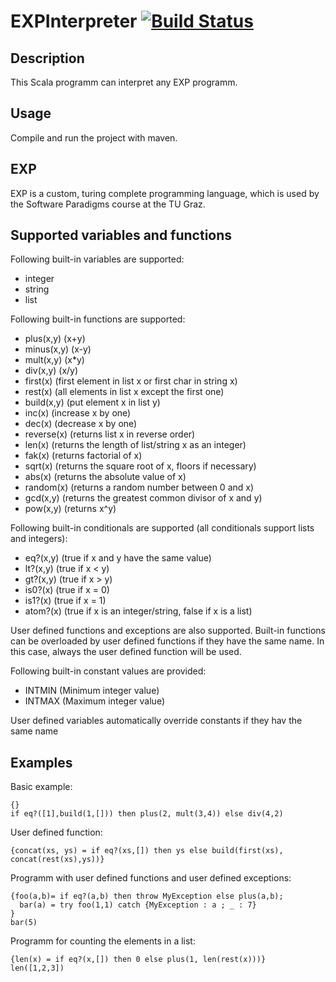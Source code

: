 # EXPInterpreter [![Build Status](https://travis-ci.org/SoftwareParadigms15/EXPInterpreter.svg?branch=master)](https://travis-ci.org/SoftwareParadigms15/EXPInterpreter)

## Description
This Scala programm can interpret any EXP programm.

## Usage
Compile and run the project with maven.

## EXP
EXP is a custom, turing complete programming language, which is used by the Software Paradigms course at the TU Graz. 
## Supported variables and functions
Following built-in variables are supported:
 - integer
 - string
 - list
 
Following built-in functions are supported:
 - plus(x,y)      (x+y)
 - minus(x,y)     (x-y)
 - mult(x,y)      (x*y)
 - div(x,y)       (x/y)
 - first(x)       (first element in list x or first char in string x)
 - rest(x)        (all elements in list x except the first one)
 - build(x,y)     (put element x in list y)
 - inc(x)         (increase x by one)
 - dec(x)         (decrease x by one)
 - reverse(x)     (returns list x in reverse order)
 - len(x)         (returns the length of list/string x as an integer)
 - fak(x)         (returns factorial of x)
 - sqrt(x)        (returns the square root of x, floors if necessary)
 - abs(x)         (returns the absolute value of x)
 - random(x)      (returns a random number between 0 and x)
 - gcd(x,y)       (returns the greatest common divisor of x and y)
 - pow(x,y)       (returns x^y)

Following built-in conditionals are supported (all conditionals support lists and integers):
 - eq?(x,y)       (true if x and y have the same value)
 - lt?(x,y)       (true if x < y)
 - gt?(x,y)       (true if x > y)
 - is0?(x)        (true if x = 0)
 - is1?(x)        (true if x = 1)
 - atom?(x)       (true if x is an integer/string, false if x is a list)

User defined functions and exceptions are also supported. Built-in functions can be overloaded by user defined functions if they have the same name. In this case, always the user defined function will be used.

Following built-in constant values are provided:
 - INTMIN         (Minimum integer value)
 - INTMAX         (Maximum integer value)

User defined variables automatically override constants if they hav the same name

## Examples

Basic example:

```
{}
if eq?([1],build(1,[])) then plus(2, mult(3,4)) else div(4,2)
```

User defined function:

```
{concat(xs, ys) = if eq?(xs,[]) then ys else build(first(xs), concat(rest(xs),ys))}
```

Programm with user defined functions and user defined exceptions:

```
{foo(a,b)= if eq?(a,b) then throw MyException else plus(a,b);
  bar(a) = try foo(1,1) catch {MyException : a ; _ : 7}
}
bar(5)
```
Programm for counting the elements in a list:
```
{len(x) = if eq?(x,[]) then 0 else plus(1, len(rest(x)))}
len([1,2,3])
```
